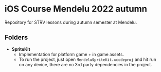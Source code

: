 # iOS Course Mendelu 2022 autumn
Repository for STRV lessons during autumn semester at Mendelu.

## Folders
- **SpriteKit**
    -  Implementation for platform game + in game assets.
    - To run the project, just open `MendeluSpriteKit.xcodeproj` and hit run on any device, there are no 3rd party dependencies in the project.